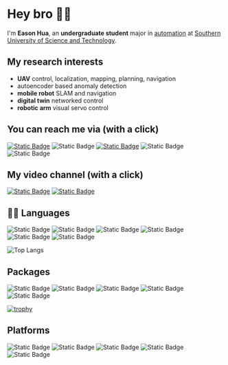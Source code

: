 # Hey bro 👋🏻

<!--
![visitors](https://visitor-badge.glitch.me/badge?page_id=HuaYuXiao.HuaYuXiao&left_color=green&right_color=red)
-->

I'm **Eason Hua**, an **undergraduate student** major in [automation](https://sdim.sustech.edu.cn/index/lists?id=121) at [Southern University of Science and Technology](https://www.sustech.edu.cn/en/). 


## My research interests
- **UAV** control, localization, mapping, planning, navigation
- autoencoder based anomaly detection
- **mobile robot** SLAM and navigation
- **digital twin** networked control
- **robotic arm** visual servo control


## You can reach me via (with a click)
[![Static Badge](https://img.shields.io/badge/Instagram-_-EB1923?logo=instagram)](https://www.instagram.com/hyx020222/)
![Static Badge](https://img.shields.io/badge/WhatsApp-_-EB1923?logo=whatsapp)
[![Static Badge](https://img.shields.io/badge/X-_-EB1923?logo=x)](https://twitter.com/hyx020222)
![Static Badge](https://img.shields.io/badge/WeChat-_-07C160?logo=wechat)
![Static Badge](https://img.shields.io/badge/Tencent_QQ-_-EB1923?logo=tencentqq)
<!--
![Static Badge](https://img.shields.io/badge/LinkedIn-_-0A66C2?logo=linkedin)
-->


## My video channel (with a click)
[![Static Badge](https://img.shields.io/badge/Bilibili-_-00A1D6?logo=bilibili)](https://space.bilibili.com/407218928)
[![Static Badge](https://img.shields.io/badge/YouTube-_-FF0000?logo=youtube)](https://www.youtube.com/channel/UCGiNhBW1Sw8UNZKzgvoxHow)
<!--
![Static Badge](https://img.shields.io/badge/TikTok-_-000000?logo=tiktok)
![Static Badge](https://img.shields.io/badge/Sina_Weibo-_-E6162D?logo=sinaweibo)
-->

<!--
![Readme Card](https://github-readme-stats.vercel.app/api/pin/?username=HuaYuXiao&repo=Adaptive-Vision-Servo-for-Robotic-Arm-Automatic-Gripping-System)
-->

<!--
[![Anurag's GitHub stats](https://github-readme-stats.vercel.app/api?username=HuaYuXiao)](https://github.com/anuraghazra/github-readme-stats)
-->


## 👨‍💻 Languages
![Static Badge](https://img.shields.io/badge/C%2B%2B-14-00599C?logo=cplusplus)
![Static Badge](https://img.shields.io/badge/Python-3.11.5-3776AB?logo=python)
![Static Badge](https://img.shields.io/badge/MATLAB-2023b-salmon)
![Static Badge](https://img.shields.io/badge/VHDL-_-blue)
![Static Badge](https://img.shields.io/badge/Java--blue)
![Static Badge](https://img.shields.io/badge/C-_-A8B9CC?logo=c)

![Top Langs](https://github-readme-stats.vercel.app/api/top-langs/?username=HuaYuXiao&langs_count=20&layout=compact)


## Packages
![Static Badge](https://img.shields.io/badge/ROS-melodic-22314E?logo=ros)
![Static Badge](https://img.shields.io/badge/PyTorch-2.1.0-EE4C2C?logo=pytorch)
![Static Badge](https://img.shields.io/badge/OpenCV-4.6.0-5C3EE8?logo=opencv)
![Static Badge](https://img.shields.io/badge/TensorFlow-_-FF6F00?logo=tensorflow)
![Static Badge](https://img.shields.io/badge/OpenAI-_-412991?logo=openai)


[![trophy](https://github-profile-trophy.vercel.app/?username=HuaYuXiao)](https://github.com/ryo-ma/github-profile-trophy)


## Platforms
![Static Badge](https://img.shields.io/badge/Ubuntu-18.04-E95420?logo=ubuntu)
![Static Badge](https://img.shields.io/badge/Debian-12-A81D33?logo=debian)
![Static Badge](https://img.shields.io/badge/macOS-14.1.1-000000?logo=macos)
![Static Badge](https://img.shields.io/badge/Windows_11-23H2-0078D4?logo=windows11)
![Static Badge](https://img.shields.io/badge/Windows_10-22H2-0078D6?logo=windows10)


<!--
## IDEs
![Static Badge](https://img.shields.io/badge/CLion-_-000000?logo=clion)
![Static Badge](https://img.shields.io/badge/PyCharm-_-000000?logo=pycharm)
![Static Badge](https://img.shields.io/badge/Visual_Studio_Code-_-007ACC?logo=visualstudiocode)
![Static Badge](https://img.shields.io/badge/IntelliJ_IDEA-_-000000?logo=intellijidea)
![Static Badge](https://img.shields.io/badge/Visual_Studio-_-5C2D91?logo=visualstudio)
![Static Badge](https://img.shields.io/badge/Eclipse_IDE-_-2C2255?logo=eclipseide)


## Tools
![Static Badge](https://img.shields.io/badge/CMake-3.26.4-064F8C?logo=cmake)
![Static Badge](https://img.shields.io/badge/Jupyter--F37626?logo=jupyter)
![Static Badge](https://img.shields.io/badge/Github_Desktop-_-violet)
![Static Badge](https://img.shields.io/badge/GitHub_Copilot-_-blue?logo=githubcopilot)
![Static Badge](https://img.shields.io/badge/Anaconda-_-44A833?logo=anaconda)
![Static Badge](https://img.shields.io/badge/Google_Scholar-_-4285F4?logo=googlescholar)

![Static Badge](https://img.shields.io/badge/AdGuard-_-68BC71?logo=adguard)



## Softwares
![Static Badge](https://img.shields.io/badge/VMware-_-607078?logo=vmware)
![Static Badge](https://img.shields.io/badge/NoMachine-_-red)
![Static Badge](https://img.shields.io/badge/Android_Studio-_-3DDC84?logo=androidstudio)
![Static Badge](https://img.shields.io/badge/Cisco-_-1BA0D7?logo=cisco)
![Static Badge](https://img.shields.io/badge/Vivado-_-green?logo=xilinx)
![Static Badge](https://img.shields.io/badge/Wireshark-_-1679A7?logo=wireshark)


## Editors
![Static Badge](https://img.shields.io/badge/LaTeX-_-008080?logo=latex)
![Static Badge](https://img.shields.io/badge/Overleaf-_-47A141?logo=overleaf)
![Static Badge](https://img.shields.io/badge/Markdown-_-000000?logo=markdown)
![Static Badge](https://img.shields.io/badge/Notion-_-000000?logo=notion)

